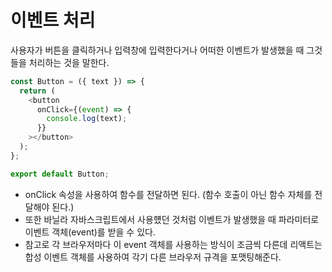 # 이벤트 처리

사용자가 버튼을 클릭하거나 입력창에 입력한다거나 어떠한 이벤트가 발생했을 때 그것들을 처리하는 것을 말한다.

```javascript
const Button = ({ text }) => {
  return (
    <button
      onClick={(event) => {
        console.log(text);
      }}
    ></button>
  );
};

export default Button;
```

- onClick 속성을 사용하여 함수를 전달하면 된다. (함수 호출이 아닌 함수 자체를 전달해야 된다.)
- 또한 바닐라 자바스크립트에서 사용헀던 것처럼 이벤트가 발생했을 때 파라미터로 이벤트 객체(event)를 받을 수 있다.
- 참고로 각 브라우저마다 이 event 객체를 사용하는 방식이 조금씩 다른데 리액트는 합성 이벤트 객체를 사용하여 각기 다른 브라우저 규격을 포맷팅해준다.
